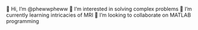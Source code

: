 👋 Hi, I’m @phewwpheww
👀 I’m interested in solving complex problems 
🌱 I’m currently learning intricacies of MRI 
💞️ I’m looking to collaborate on MATLAB programming 

<!---
phewwpheww/phewwpheww is a ✨ special ✨ repository because its `README.md` (this file) appears on your GitHub profile.
You can click the Preview link to take a look at your changes.
--->
